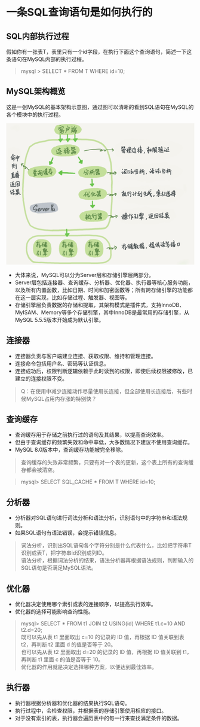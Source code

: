 # 一条SQL查询语句是如何执行的

## SQL内部执行过程

假如你有一张表T，表里只有一个id字段，在执行下面这个查询语句，简述一下这条语句在MySQL内部的执行过程。

> mysql > SELECT * FROM T WHERE id=10;

## MySQL架构概览

这是一张MySQL的基本架构示意图，通过图可以清晰的看到SQL语句在MySQL的各个模块中的执行过程。

![基本架构示意图](./assets/一条SQL查询语句是如何执行的-基本架构图.png)

- 大体来说，MySQL可以分为Server层和存储引擎层两部分。
- Server层包括连接器、查询缓存、分析器、优化器、执行器等核心服务功能，以及所有内置函数，比如日期、时间和加密函数等；所有跨存储引擎的功能都在这一层实现，比如存储过程、触发器、视图等。
- 存储引擎层负责数据的存储和提取，其架构模式是插件式，支持InnoDB、MyISAM、Memory等多个存储引擎，其中InnoDB是最常用的存储引擎，从MySQL 5.5.5版本开始成为默认引擎。

## 连接器

- 连接器负责与客户端建立连接、获取权限、维持和管理连接。
- 连接命令包括用户名、密码等认证信息。
- 连接成功后，权限判断逻辑依赖于此时读到的权限，即使后续权限被修改，已建立的连接权限不变。

> Q：在使用中减少连接动作尽量使用长连接，但全部使用长连接后，有些时候MySQL占用内存涨的特别快？

## 查询缓存

- 查询缓存用于存储之前执行过的语句及其结果，以提高查询效率。
- 但由于查询缓存的频繁失效和命中率低，大多数情况下建议不使用查询缓存。
- MySQL 8.0版本中，查询缓存功能被完全移除。

> 查询缓存的失效非常频繁，只要有对一个表的更新，这个表上所有的查询缓存都会被清空。

> mysql> SELECT SQL_CACHE * FROM T WHERE id=10;

## 分析器

- 分析器对SQL语句进行词法分析和语法分析，识别语句中的字符串和语法规则。
- 如果SQL语句有语法错误，会提示错误信息。

> 词法分析，识别出SQL语句各个字符分别是什么代表什么，比如把字符串T识别成表T，把字符串id识别成列ID。<br>
> 语法分析，根据词法分析的结果，语法分析器再根据语法规则，判断输入的SQL语句是否满足MySQL语法。

## 优化器

- 优化器决定使用哪个索引或表的连接顺序，以提高执行效率。
- 优化器的选择可能影响查询性能。

> mysql> SELECT * FROM t1 JOIN t2 USING(id) WHERE t1.c=10 AND t2.d=20;<br>
> 既可以先从表 t1 里面取出 c=10 的记录的 ID 值，再根据 ID 值关联到表 t2，再判断 t2 里面 d 的值是否等于 20。<br>
> 也可以先从表 t2 里面取出 d=20 的记录的 ID 值，再根据 ID 值关联到 t1，再判断 t1 里面 c 的值是否等于 10。<br>
> 优化器的作用就是决定选择哪种方案，以便达到最佳效率。

## 执行器

- 执行器根据分析器和优化器的结果执行SQL语句。
- 执行过程中，会检查权限，并根据表的存储引擎使用相应的接口。
- 对于没有索引的表，执行器会遍历表中的每一行来查找满足条件的数据。